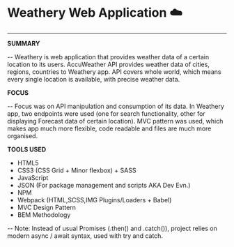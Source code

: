 # Weathery Web Application :cloud:

-------------------------------- 

<b>SUMMARY</b>

-- Weathery is web application that provides weather data of a certain location to its users. AccuWeather API provides weather data of cities, regions, countries to Weathery app. API covers whole world, which means every single location is available, with precise weather data.

<b>FOCUS</b>

-- Focus was on API manipulation and consumption of its data. In Weathery app, two endpoints were used (one for search functionality, other for displaying Forecast data of certain location). MVC pattern was used, which makes app much more flexible, code readable and files are much more organised.  

<b>TOOLS USED</b>

- HTML5
- CSS3 (CSS Grid + Minor flexbox) + SASS
- JavaScript
- JSON (For package management and scripts AKA Dev Evn.)
- NPM
- Webpack (HTML,SCSS,IMG Plugins/Loaders + Babel)
- MVC Design Pattern
- BEM Methodology


-- Note: Instead of usual Promises (.then() and .catch()), project relies on modern async / await syntax, used with try and catch.
